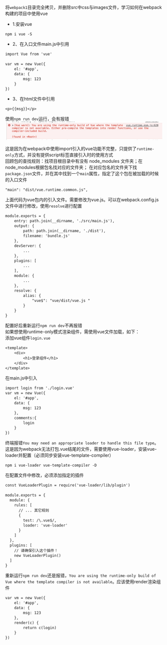 将`webpack1`目录完全拷贝，并删除src中css与images文件，学习如何在webpack构建的项目中使用vue

- 1.安装vue
```
npm i vue -S
```
- 2、在入口文件main.js中引用
```
import Vue from 'vue'

var vm = new Vue({
    el: '#app',
    data: {
        msg: 123
    }
})
```
- 3、在html文件中引用
```
<p>{{msg}}</p>
```
使用`npm run dev`运行，会有报错
![image](https://raw.githubusercontent.com/lianglanlan/readme_imgs/master/1.png)

这是因为在webpack中使用import引入的vue功能不完整，只提供了`runtime-only`方式，并没有提供script标签直接引入时的使用方式  
回顾包的查找规则：找项目根目录中有没有 node_modules 文件夹；在node_modules根据包名找对应的文件夹； 在对应包名的文件夹下找`package.json`文件，并在其中找到一个`main`属性，指定了这个包在被加载的时候的入口文件
```
"main": "dist/vue.runtime.common.js",
```
上面代码为vue包内的引入文件。需要修改为vue.js。可以在webpack.config.js文件中进行修改，使用`resolve`进行配置
```
module.exports = {
    entry: path.join(__dirname, './src/main.js'),
    output: {
        path: path.join(__dirname, './dist'),
        filename: 'bundle.js'
    },
    devServer: {
        ...
    },
    plugins: [
        ...
    ],
    module: {
        ...
    },
    resolve: {
        alias: {
            "vue$": "vue/dist/vue.js "
        }
    }
}
```
配置好后重新运行`npm run dev`不再报错  
如果想使用runtime-only模式渲染组件，需使用vue文件加载，如下：  
添加vue组件`login.vue`
```
<template>
    <div>
        <h1>登录组件</h1>
    </div>
</template>
```
在main.js中引入
```
import login from './login.vue'
var vm = new Vue({
    el: '#app',
    data: {
        msg: 123
    },
    comments:{
        login
    }
})
```
终端报错`You may need an appropriate loader to handle this file type`。这是因为webpack无法打包.vue结尾的文件，需要使用vue-loader，安装vue-loader并配置（必须同步安装vue-template-compiler）
```
npm i vue-loader vue-template-compiler -D
```
在配置文件中修改，必须添加指定的插件
```
const VueLoaderPlugin = require('vue-loader/lib/plugin')

module.exports = {
  module: {
    rules: [
      // ... 其它规则
      {
        test: /\.vue$/,
        loader: 'vue-loader'
      }
    ]
  },
  plugins: [
    // 请确保引入这个插件！
    new VueLoaderPlugin()
  ]
}
```
重新运行`npm run dev`还是报错，`You are using the runtime-only build of Vue where the template compiler is not available`。应该使用render渲染组件
```
var vm = new Vue({
    el: '#app',
    data: {
        msg: 123
    },
    render(c) {
        return c(login)
    }
})
```

